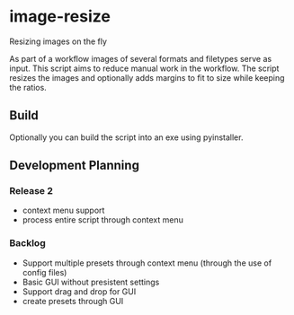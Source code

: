 # image-resize
Resizing images on the fly

As part of a workflow images of several formats and filetypes serve as input. This script aims to reduce manual work in the workflow. The script resizes the images and optionally adds margins to fit to size while keeping the ratios.

## Build
Optionally you can build the script into an exe using pyinstaller.

## Development Planning
### Release 2
- context menu support
- process entire script through context menu

### Backlog
- Support multiple presets through context menu (through the use of config files)
- Basic GUI without presistent settings
- Support drag and drop for GUI
- create presets through GUI